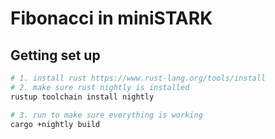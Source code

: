 # Fibonacci in miniSTARK

## Getting set up

```bash
# 1. install rust https://www.rust-lang.org/tools/install
# 2. make sure rust nightly is installed
rustup toolchain install nightly

# 3. run to make sure everything is working
cargo +nightly build
```

